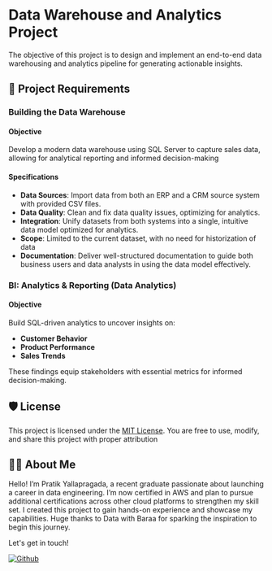 # Data Warehouse and Analytics Project

The objective of this project is to design and implement an end-to-end data warehousing and analytics pipeline for generating actionable insights.


## 🚀 Project Requirements

### Building the Data Warehouse

#### Objective
Develop a modern data warehouse using SQL Server to capture sales data, allowing for analytical reporting and informed decision-making

#### Specifications
- **Data Sources**: Import data from both an ERP and a CRM source system with provided CSV files.
- **Data Quality**: Clean and fix data quality issues, optimizing for analytics.
- **Integration**: Unify datasets from both systems into a single, intuitive data model optimized for analytics.
- **Scope**: Limited to the current dataset, with no need for historization of data 
- **Documentation**: Deliver well-structured documentation to guide both business users and data analysts in using the data model effectively.


### BI: Analytics & Reporting (Data Analytics)

#### Objective
Build SQL-driven analytics to uncover insights on:
- **Customer Behavior**
- **Product Performance**
- **Sales Trends**

These findings equip stakeholders with essential metrics for informed decision-making.


## 🛡️ License

This project is licensed under the [MIT License](LICENSE). You are free to use, modify, and share this project with proper attribution

## 👨‍🎓 About Me

Hello! I’m Pratik Yallapragada, a recent graduate passionate about launching a career in data engineering. I’m now certified in AWS and plan to pursue additional certifications across other cloud platforms to strengthen my skill set. I created this project to gain hands-on experience and showcase my capabilities. Huge thanks to Data with Baraa for sparking the inspiration to begin this journey.

Let's get in touch!

[![Github](https://img.shields.io/badge/-share%20on%20github-white?logo=github&style=for-the-badge)](https://github.com/KagPrat)
